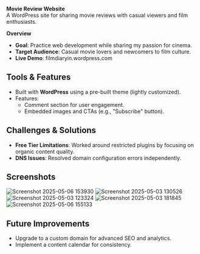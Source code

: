 **Movie Review Website**  
A WordPress site for sharing movie reviews with casual viewers and film enthusiasts.  

**Overview** 
- **Goal**: Practice web development while sharing my passion for cinema.  
- **Target Audience**: Casual movie lovers and newcomers to film culture.  
- **Live Demo**: filmdiaryin.wordpress.com  

## Tools & Features  
- Built with **WordPress** using a pre-built theme (lightly customized).  
- Features:  
  - Comment section for user engagement.  
  - Embedded images and CTAs (e.g., "Subscribe" button).  

## Challenges & Solutions  
- **Free Tier Limitations**: Worked around restricted plugins by focusing on organic content quality.  
- **DNS Issues**: Resolved domain configuration errors independently.  

## Screenshots  
![Screenshot 2025-05-06 153930](https://github.com/user-attachments/assets/d8f54820-dd88-4ec1-96bb-804243db1acd)
![Screenshot 2025-05-03 130526](https://github.com/user-attachments/assets/de683af1-616e-4ed8-a7e7-9263bed0fd42)
![Screenshot 2025-05-03 123324](https://github.com/user-attachments/assets/858fe192-bf02-4093-a4b6-24c84fd992f0)
![Screenshot 2025-05-03 181845](https://github.com/user-attachments/assets/353cdb7c-63d8-4e98-bed8-2e2c5f22bab4)
![Screenshot 2025-05-06 155133](https://github.com/user-attachments/assets/83beae0e-17aa-43f1-b499-7b08f0796d2d)

## Future Improvements  
- Upgrade to a custom domain for advanced SEO and analytics.  
- Implement a content calendar for consistency.  

